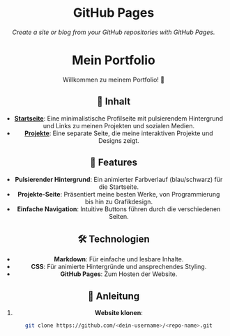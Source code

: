 <header>

<!--
  <<< Author notes: Course header >>>
  Include a 1280×640 image, course title in sentence case, and a concise description in emphasis.
  In your repository settings: enable template repository, add your 1280×640 social image, auto delete head branches.
  Add your open source license, GitHub uses MIT license.
-->

# GitHub Pages

_Create a site or blog from your GitHub repositories with GitHub Pages._
# Mein Portfolio

Willkommen zu meinem Portfolio! 🌟

## 🚀 Inhalt

- **[Startseite](index.md)**: Eine minimalistische Profilseite mit pulsierendem Hintergrund und Links zu meinen Projekten und sozialen Medien.
- **[Projekte](projects.md)**: Eine separate Seite, die meine interaktiven Projekte und Designs zeigt.

## 🎨 Features

- **Pulsierender Hintergrund**: Ein animierter Farbverlauf (blau/schwarz) für die Startseite.
- **Projekte-Seite**: Präsentiert meine besten Werke, von Programmierung bis hin zu Grafikdesign.
- **Einfache Navigation**: Intuitive Buttons führen durch die verschiedenen Seiten.

## 🛠️ Technologien

- **Markdown**: Für einfache und lesbare Inhalte.
- **CSS**: Für animierte Hintergründe und ansprechendes Styling.
- **GitHub Pages**: Zum Hosten der Website.

## 📄 Anleitung

1. **Website klonen**:
   ```bash
   git clone https://github.com/<dein-username>/<repo-name>.git

